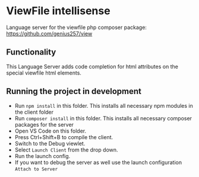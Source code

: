 # ViewFile intellisense

Language server for the viewfile php composer package: https://github.com/genius257/view

## Functionality

This Language Server adds code completion for html attributes on the special viewfile html elements.

## Running the project in development

- Run `npm install` in this folder. This installs all necessary npm modules in the client folder
- Run `composer install` in this folder. This installs all necessary composer packages for the server
- Open VS Code on this folder.
- Press Ctrl+Shift+B to compile the client.
- Switch to the Debug viewlet.
- Select `Launch Client` from the drop down.
- Run the launch config.
- If you want to debug the server as well use the launch configuration `Attach to Server`
